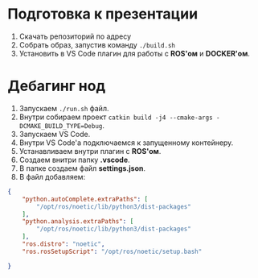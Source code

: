 # Подготовка к презентации
1. Скачать репозиторий по адресу
2. Собрать образ, запустив команду `./build.sh`
3. Установить в VS Code плагин для работы с **ROS'ом** и **DOCKER'ом**. 

# Дебагинг нод
1. Запускаем `./run.sh` файл.
2. Внутри собираем проект `catkin build -j4 --cmake-args -DCMAKE_BUILD_TYPE=Debug`.
3. Запускаем VS Code.
4. Внутри VS Code'а подключаемся к запущенному контейнеру.
5. Устанавливаем внутри плагин с **ROS'ом**.
6. Создаем внитри папку **.vscode**.
7. В папке создаем файл **settings.json**.
8. В файл добавляем:
```json
{
    "python.autoComplete.extraPaths": [
        "/opt/ros/noetic/lib/python3/dist-packages"
    ],
    "python.analysis.extraPaths": [
        "/opt/ros/noetic/lib/python3/dist-packages"
    ],
    "ros.distro": "noetic",
    "ros.rosSetupScript": "/opt/ros/noetic/setup.bash"

}
```
